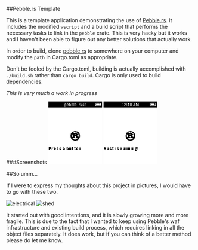 ##Pebble.rs Template

This is a template application demonstrating the use of
[Pebble.rs](https://github.com/andars/pebble.rs). It includes the modified
`wscript` and a build script that performs the necessary tasks to link in the
`pebble` crate. This is very hacky but it works and I haven't been able to
figure out any better solutions that actually work.

In order to build, clone [pebble.rs](https://github.com/andars/pebble.rs) to
somewhere on your computer and modify the `path` in Cargo.toml as appropriate.

Don't be fooled by the Cargo.toml, building is actually accomplished with
`./build.sh` rather than `cargo build`. Cargo is only used to build
dependencies.

*This is very much a work in progress*

###Screenshots
![screenshot1](screenshot1.png)
![screenshot2](screenshot2.png)


##So umm...

If I were to express my thoughts about this project in pictures, I would have
to go with these two.

![electrical](http://binscorner.com/mails/f/fwd-no-problem-there-i-fixed-it/part-008.jpeg)
![shed](https://i.chzbgr.com/full/7130164992/h5196C5AA/)

It started out with good intentions, and it is slowly growing more and more
fragile. This is due to the fact that I wanted to keep using Pebble's waf
infrastructure and existing build process, which requires linking in all the
object files separately. It does work, but if you can think of a better method
please do let me know.

